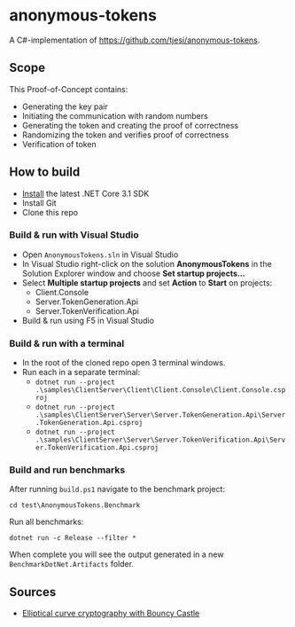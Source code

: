 # anonymous-tokens

A C#-implementation of <https://github.com/tjesi/anonymous-tokens>.

## Scope

This Proof-of-Concept contains:

- Generating the key pair
- Initiating the communication with random numbers
- Generating the token and creating the proof of correctness
- Randomizing the token and verifies proof of correctness
- Verification of token

## How to build

- [Install](https://www.microsoft.com/net/download/core#/current) the latest .NET Core 3.1 SDK
- Install Git
- Clone this repo

### Build & run with Visual Studio

- Open `AnonymousTokens.sln` in Visual Studio
- In Visual Studio right-click on the solution **AnonymousTokens** in the Solution Explorer window and choose **Set startup projects...**
- Select **Multiple startup projects** and set **Action** to **Start** on projects:
  - Client.Console
  - Server.TokenGeneration.Api
  - Server.TokenVerification.Api
- Build & run using F5 in Visual Studio

### Build & run with a terminal

- In the root of the cloned repo open 3 terminal windows.
- Run each in a separate terminal:
  - `dotnet run --project .\samples\ClientServer\Client\Client.Console\Client.Console.csproj`
  - `dotnet run --project .\samples\ClientServer\Server\Server.TokenGeneration.Api\Server.TokenGeneration.Api.csproj`
  - `dotnet run --project .\samples\ClientServer\Server\Server.TokenVerification.Api\Server.TokenVerification.Api.csproj`

### Build and run benchmarks

After running `build.ps1` navigate to the benchmark project:

`cd test\AnonymousTokens.Benchmark`

Run all benchmarks:

`dotnet run -c Release --filter *`

When complete you will see the output generated in a new `BenchmarkDotNet.Artifacts` folder.

## Sources

- [Elliptical curve cryptography with Bouncy Castle](https://www.codeproject.com/Tips/1150485/Csharp-Elliptical-Curve-Cryptography-with-Bouncy-C)
